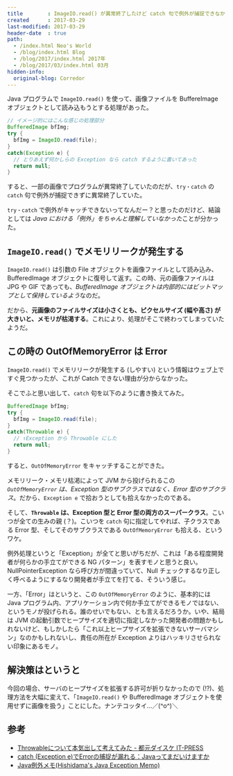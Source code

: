 ```yaml
---
title        : ImageIO.read() が異常終了したけど catch 句で例外が捕捉できなかった
created      : 2017-03-29
last-modified: 2017-03-29
header-date  : true
path:
  - /index.html Neo's World
  - /blog/index.html Blog
  - /blog/2017/index.html 2017年
  - /blog/2017/03/index.html 03月
hidden-info:
  original-blog: Corredor
---
```


Java プログラムで `ImageIO.read()` を使って、画像ファイルを BuffereImage オブジェクトとして読み込もうとする処理があった。

```java
// イメージ的にはこんな感じの処理部分
BufferedImage bfImg;
try {
  bfImg = ImageIO.read(file);
}
catch(Exception e) {
  // とりあえず何かしらの Exception なら catch するように書いてあった
  return null;
}
```

すると、一部の画像でプログラムが異常終了していたのだが、`try・catch` の `catch` 句で例外が捕捉できずに異常終了していた。

`try・catch` で例外がキャッチできないってなんだー？と思ったのだけど、結論としては *Java における「例外」をちゃんと理解していなかった*ことが分かった。

## `ImageIO.read()` でメモリリークが発生する

`ImageIO.read()` は引数の File オブジェクトを画像ファイルとして読み込み、BufferedImage オブジェクトに復号して返す。この時、元の画像ファイルは JPG や GIF であっても、*BufferedImage オブジェクトは内部的にはビットマップとして保持しているよう*なのだ。

だから、**元画像のファイルサイズは小さくとも、ピクセルサイズ (幅や高さ) が大きいと、メモリが枯渇する**。これにより、処理がそこで終わってしまっていたようだ。

## この時の OutOfMemoryError は Error

`ImageIO.read()` でメモリリークが発生する (しやすい) という情報はウェブ上ですぐ見つかったが、これが Catch できない理由が分からなかった。

そこでふと思い出して、`catch` 句を以下のように書き換えてみた。

```java
BufferedImage bfImg;
try {
  bfImg = ImageIO.read(file);
}
catch(Throwable e) {
  // ↑Exception から Throwable にした
  return null;
}
```

すると、`OutOfMemoryError` をキャッチすることができた。

メモリリーク・メモリ枯渇によって JVM から投げられるこの *`OutOfMemoryError` は、Exception 型のサブクラスではなく、Error 型のサブクラス*。だから、`Exception e` で拾おうとしても拾えなかったのである。

そして、**`Throwable` は、Exception 型と Error 型の両方のスーパークラス**。こいつが全ての生みの親 (？)。こいつを `catch` 句に指定してやれば、子クラスである Error 型、そしてそのサブクラスである `OutOfMemoryError` も拾える、というワケ。

例外処理というと「Exception」が全てと思いがちだが、これは「ある程度開発者が何らかの手立てができる NG パターン」を表すモノと思うと良い。NullPointerException なら呼び方が間違っていて、Null チェックするなり正しく呼べるようにするなり開発者が手立てを打てる、そういう感じ。

一方、「Error」はというと、この `OutOfMemoryError` のように、基本的には Java プログラム内、アプリケーション内で何か手立てができるモノではない、というモノが投げられる。誰のせいでもない、とも言えるだろうか。いや、結局は JVM の起動引数でヒープサイズを適切に指定しなかった開発者の問題かもしれないけど、もしかしたら「これ以上ヒープサイズを拡張できないサーバマシン」なのかもしれないし、責任の所在が Exception よりはハッキリさせられない印象にあるモノ。

## 解決策はというと

今回の場合、サーバのヒープサイズを拡張する許可が折りなかったので (!?)、処理方法を大幅に変えて、「`ImageIO.read()` や BufferedImage オブジェクトを使用せずに画像を扱う」ことにした。ナンテコッタイ…／(^o^)＼

## 参考

- [Throwableについて本気出して考えてみた - 都元ダイスケ IT-PRESS](http://d.hatena.ne.jp/daisuke-m/20081202/1228221927)
- [catch (Exception e)でErrorの捕捉が漏れる：Javaってまだいけますか](http://javawock.blog.shinobi.jp/java/catch%20-exception%20e-%E3%81%A7error%E3%81%AE%E6%8D%95%E6%8D%89%E3%81%8C%E6%BC%8F%E3%82%8C%E3%82%8B)
- [Java例外メモ(Hishidama's Java Exception Memo)](http://www.ne.jp/asahi/hishidama/home/tech/java/exception.html)
